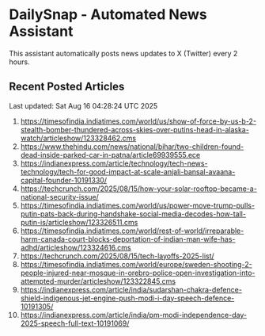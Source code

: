 # DailySnap - Automated News Assistant

This assistant automatically posts news updates to X (Twitter) every 2 hours.

## Recent Posted Articles

Last updated: Sat Aug 16 04:28:24 UTC 2025

1. https://timesofindia.indiatimes.com/world/us/show-of-force-by-us-b-2-stealth-bomber-thundered-across-skies-over-putins-head-in-alaska-watch/articleshow/123328462.cms
2. https://www.thehindu.com/news/national/bihar/two-children-found-dead-inside-parked-car-in-patna/article69939555.ece
3. https://indianexpress.com/article/technology/tech-news-technology/tech-for-good-impact-at-scale-anjali-bansal-avaana-capital-founder-10191330/
4. https://techcrunch.com/2025/08/15/how-your-solar-rooftop-became-a-national-security-issue/
5. https://timesofindia.indiatimes.com/world/us/power-move-trump-pulls-putin-pats-back-during-handshake-social-media-decodes-how-tall-putin-is/articleshow/123326511.cms
6. https://timesofindia.indiatimes.com/world/rest-of-world/irreparable-harm-canada-court-blocks-deportation-of-indian-man-wife-has-adhd/articleshow/123324616.cms
7. https://techcrunch.com/2025/08/15/tech-layoffs-2025-list/
8. https://timesofindia.indiatimes.com/world/europe/sweden-shooting-2-people-injured-near-mosque-in-orebro-police-open-investigation-into-attempted-murder/articleshow/123322845.cms
9. https://indianexpress.com/article/india/sudarshan-chakra-defence-shield-indigenous-jet-engine-push-modi-i-day-speech-defence-10191305/
10. https://indianexpress.com/article/india/pm-modi-independence-day-2025-speech-full-text-10191069/
